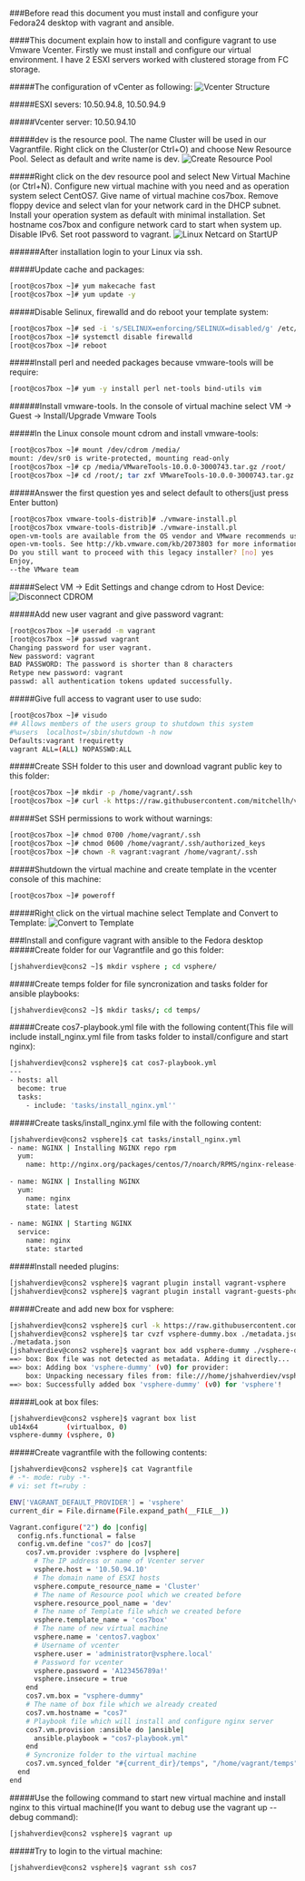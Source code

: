 ###Before read this document you must install and configure your Fedora24 desktop with vagrant and ansible.

####This document explain how to install and configure vagrant to use Vmware Vcenter. Firstly we must install and configure our virtual environment. I have 2 ESXI servers worked with clustered storage from FC storage.

#####The configuration of vCenter as following:
![Vcenter Structure](images/vcenter-structure.png)

#####ESXI severs:
10.50.94.8, 10.50.94.9

#####Vcenter server:
10.50.94.10

#####dev is the resource pool. The name Cluster will be used in our Vagrantfile. Right click on the Cluster(or Ctrl+O) and choose New Resource Pool. Select as default and write name is dev.
![Create Resource Pool](images/create-resource-pool.png)

#####Right click on the dev resource pool and select New Virtual Machine (or Ctrl+N). Configure new virtual machine with you need and as operation system select CentOS7. Give name of virtual machine cos7box. Remove floppy device and select vlan for your network card in the DHCP subnet. Install your operation system as default with minimal installation. Set hostname cos7box and configure network card to start when system up. Disable IPv6. Set root password to vagrant.
![Linux Netcard on StartUP](images/linux-network-card-startup.png)

######After installation login to your Linux via ssh. 

#####Update cache and packages:
```sh
[root@cos7box ~]# yum makecache fast
[root@cos7box ~]# yum update -y
```

#####Disable Selinux, firewalld and do reboot your template system:
```sh
[root@cos7box ~]# sed -i 's/SELINUX=enforcing/SELINUX=disabled/g' /etc/selinux/config
[root@cos7box ~]# systemctl disable firewalld
[root@cos7box ~]# reboot
```
#####Install perl and needed packages because vmware-tools will be require:
```sh
[root@cos7box ~]# yum -y install perl net-tools bind-utils vim
```
######Install vmware-tools. In the console of virtual machine select VM -> Guest -> Install/Upgrade Vmware Tools 

#####In the Linux console mount cdrom and install vmware-tools:
```sh
[root@cos7box ~]# mount /dev/cdrom /media/
mount: /dev/sr0 is write-protected, mounting read-only
[root@cos7box ~]# cp /media/VMwareTools-10.0.0-3000743.tar.gz /root/
[root@cos7box ~]# cd /root/; tar zxf VMwareTools-10.0.0-3000743.tar.gz ; cd vmware-tools-distrib/
```

#####Answer the first question yes and select default to others(just press Enter button)
```sh
[root@cos7box vmware-tools-distrib]# ./vmware-install.pl
[root@cos7box vmware-tools-distrib]# ./vmware-install.pl
open-vm-tools are available from the OS vendor and VMware recommends using
open-vm-tools. See http://kb.vmware.com/kb/2073803 for more information.
Do you still want to proceed with this legacy installer? [no] yes
Enjoy,
--the VMware team
```

#####Select VM -> Edit Settings and change cdrom to Host Device:
![Disconnect CDROM](images/unlock-cdrom.png)

#####Add new user vagrant and give password vagrant:
```sh
[root@cos7box ~]# useradd -m vagrant
[root@cos7box ~]# passwd vagrant
Changing password for user vagrant.
New password: vagrant
BAD PASSWORD: The password is shorter than 8 characters
Retype new password: vagrant
passwd: all authentication tokens updated successfully.
```

#####Give full access to vagrant user to use sudo:
```sh
[root@cos7box ~]# visudo
## Allows members of the users group to shutdown this system
#%users  localhost=/sbin/shutdown -h now
Defaults:vagrant !requiretty
vagrant ALL=(ALL) NOPASSWD:ALL
```

#####Create SSH folder to this user and download vagrant public key to this folder:
```sh
[root@cos7box ~]# mkdir -p /home/vagrant/.ssh
[root@cos7box ~]# curl -k https://raw.githubusercontent.com/mitchellh/vagrant/master/keys/vagrant.pub -o /home/vagrant/.ssh/authorized_keys
```

#####Set SSH permissions to work without warnings:
```sh
[root@cos7box ~]# chmod 0700 /home/vagrant/.ssh
[root@cos7box ~]# chmod 0600 /home/vagrant/.ssh/authorized_keys
[root@cos7box ~]# chown -R vagrant:vagrant /home/vagrant/.ssh
```

#####Shutdown the virtual machine and create template in the vcenter console of this machine:
```sh
[root@cos7box ~]# poweroff
```

#####Right click on the virtual machine select Template and Convert to Template:
![Convert to Template](images/create-template.png)


###Install and configure vagrant with ansible to the Fedora desktop
#####Create folder for our Vagrantfile and go this folder:
```sh
[jshahverdiev@cons2 ~]$ mkdir vsphere ; cd vsphere/
```

#####Create temps folder for file syncronization and tasks folder for ansible playbooks:
```sh
[jshahverdiev@cons2 ~]$ mkdir tasks/; cd temps/
```

#####Create cos7-playbook.yml file with the following content(This file will include install_nginx.yml file from tasks folder to install/configure and start nginx):
```sh
[jshahverdiev@cons2 vsphere]$ cat cos7-playbook.yml 
---
- hosts: all
  become: true
  tasks:
    - include: 'tasks/install_nginx.yml''
```

#####Create tasks/install_nginx.yml file with the following content:
```sh
[jshahverdiev@cons2 vsphere]$ cat tasks/install_nginx.yml 
- name: NGINX | Installing NGINX repo rpm
  yum:
    name: http://nginx.org/packages/centos/7/noarch/RPMS/nginx-release-centos-7-0.el7.ngx.noarch.rpm
 
- name: NGINX | Installing NGINX
  yum:
    name: nginx
    state: latest
 
- name: NGINX | Starting NGINX
  service:
    name: nginx
    state: started 
```

#####Install needed plugins:
```sh
[jshahverdiev@cons2 vsphere]$ vagrant plugin install vagrant-vsphere  
[jshahverdiev@cons2 vsphere]$ vagrant plugin install vagrant-guests-photon
```

#####Create and add new box for vsphere:
```sh
[jshahverdiev@cons2 vsphere]$ curl -k https://raw.githubusercontent.com/nsidc/vagrant-vsphere/master/example_box/metadata.json -O
[jshahverdiev@cons2 vsphere]$ tar cvzf vsphere-dummy.box ./metadata.json 
./metadata.json
[jshahverdiev@cons2 vsphere]$ vagrant box add vsphere-dummy ./vsphere-dummy.box
==> box: Box file was not detected as metadata. Adding it directly...
==> box: Adding box 'vsphere-dummy' (v0) for provider: 
    box: Unpacking necessary files from: file:///home/jshahverdiev/vsphere/vsphere-dummy.box
==> box: Successfully added box 'vsphere-dummy' (v0) for 'vsphere'!
```

#####Look at box files:
```sh
[jshahverdiev@cons2 vsphere]$ vagrant box list 
ub14x64       (virtualbox, 0)
vsphere-dummy (vsphere, 0)
```

#####Create vagrantfile with the following contents:
```sh
[jshahverdiev@cons2 vsphere]$ cat Vagrantfile 
# -*- mode: ruby -*-
# vi: set ft=ruby :

ENV['VAGRANT_DEFAULT_PROVIDER'] = 'vsphere'
current_dir = File.dirname(File.expand_path(__FILE__))

Vagrant.configure("2") do |config|
  config.nfs.functional = false
  config.vm.define "cos7" do |cos7|
    cos7.vm.provider :vsphere do |vsphere|
      # The IP address or name of Vcenter server
      vsphere.host = '10.50.94.10'
      # The domain name of ESXI hosts
      vsphere.compute_resource_name = 'Cluster'
      # The name of Resource pool which we created before
      vsphere.resource_pool_name = 'dev'
      # The name of Template file which we created before
      vsphere.template_name = 'cos7box'
      # The name of new virtual machine
      vsphere.name = 'centos7.vagbox'
      # Username of vcenter 
      vsphere.user = 'administrator@vsphere.local'
      # Password for vcenter
      vsphere.password = 'A123456789a!'
      vsphere.insecure = true
    end
    cos7.vm.box = "vsphere-dummy"
    # The name of box file which we already created
    cos7.vm.hostname = "cos7"
    # Playbook file which will install and configure nginx server
    cos7.vm.provision :ansible do |ansible|
      ansible.playbook = "cos7-playbook.yml"
    end
    # Syncronize folder to the virtual machine
    cos7.vm.synced_folder "#{current_dir}/temps", "/home/vagrant/temps", owner: "vagrant", group: "vagrant"
  end
end  
```

#####Use the following command to start new virtual machine and install nginx to this virtual machine(If you want to debug use the vagrant up --debug command):
```sh
[jshahverdiev@cons2 vsphere]$ vagrant up
```

#####Try to login to the virtual machine:
```sh
[jshahverdiev@cons2 vsphere]$ vagrant ssh cos7
```
